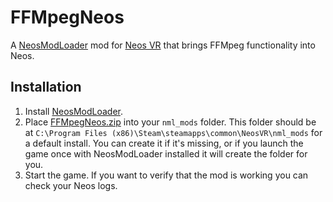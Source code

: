 #  FFMpegNeos

A [NeosModLoader](https://github.com/zkxs/NeosModLoader) mod for [Neos VR](https://neos.com/) that brings FFMpeg functionality into Neos.

## Installation
1. Install [NeosModLoader](https://github.com/zkxs/NeosModLoader).
1. Place [FFMpegNeos.zip](https://github.com/dfgHiatus/RepoName/releases/latest/download/FFMpegNeos.zip) into your `nml_mods` folder. This folder should be at `C:\Program Files (x86)\Steam\steamapps\common\NeosVR\nml_mods` for a default install. You can create it if it's missing, or if you launch the game once with NeosModLoader installed it will create the folder for you.
1. Start the game. If you want to verify that the mod is working you can check your Neos logs.
